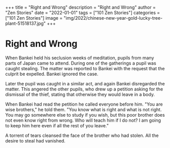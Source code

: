 +++
title = "Right and Wrong"
description = "Right and Wrong"
author = "Zen Stories"
date = "2022-01-01"
tags = ["101 Zen Stories"]
categories = ["101 Zen Stories"]
image =  "img/2022/chinese-new-year-gold-lucky-tree-plant-51518137.jpg"
+++

# Right and Wrong

When Bankei held his seclusion weeks of meditation, pupils from many parts of Japan came to attend. During one of the gatherings a pupil was caught stealing. The matter was reported to Bankei with the request that the culprit be expelled. Bankei ignored the case.

Later the pupil was caught in a similar act, and again Bankei disregarded the matter. This angered the other pupils, who drew up a petition asking for the dismissal of the thief, stating that otherwise they would leave in a body.

When Bankei had read the petition he called everyone before him. "You are wise brothers," he told them. "You know what is right and what is not right. You may go somewhere else to study if you wish, but this poor brother does not even know right from wrong. Who will teach him if I do not? I am going to keep him here even if all the rest of you leave."

A torrent of tears cleansed the face of the brother who had stolen. All the desire to steal had vanished.
